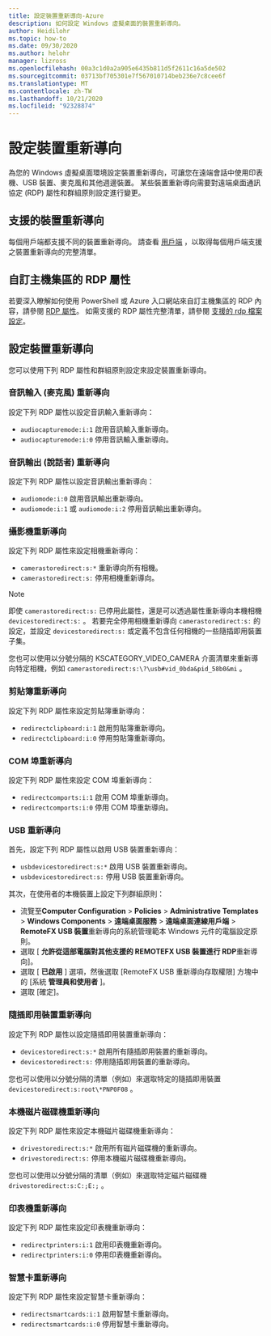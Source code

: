 ```yaml
---
title: 設定裝置重新導向-Azure
description: 如何設定 Windows 虛擬桌面的裝置重新導向。
author: Heidilohr
ms.topic: how-to
ms.date: 09/30/2020
ms.author: helohr
manager: lizross
ms.openlocfilehash: 00a3c1d0a2a905e6435b811d5f2611c16a5de502
ms.sourcegitcommit: 03713bf705301e7f567010714beb236e7c8cee6f
ms.translationtype: MT
ms.contentlocale: zh-TW
ms.lasthandoff: 10/21/2020
ms.locfileid: "92328874"
---
```

# <a name="configure-device-redirections"></a>設定裝置重新導向

為您的 Windows 虛擬桌面環境設定裝置重新導向，可讓您在遠端會話中使用印表機、USB 裝置、麥克風和其他週邊裝置。 某些裝置重新導向需要對遠端桌面通訊協定 (RDP) 屬性和群組原則設定進行變更。

## <a name="supported-device-redirections"></a>支援的裝置重新導向

每個用戶端都支援不同的裝置重新導向。 請查看 [用戶端](https://docs.microsoft.com/windows-server/remote/remote-desktop-services/clients/remote-desktop-app-compare) ，以取得每個用戶端支援之裝置重新導向的完整清單。

## <a name="customizing-rdp-properties-for-a-host-pool"></a>自訂主機集區的 RDP 屬性

若要深入瞭解如何使用 PowerShell 或 Azure 入口網站來自訂主機集區的 RDP 內容，請參閱 [RDP 屬性](customize-rdp-properties.md)。 如需支援的 RDP 屬性完整清單，請參閱 [支援的 rdp 檔案設定](https://docs.microsoft.com/windows-server/remote/remote-desktop-services/clients/rdp-files?context=/azure/virtual-desktop/context/context)。

## <a name="setup-device-redirections"></a>設定裝置重新導向

您可以使用下列 RDP 屬性和群組原則設定來設定裝置重新導向。

### <a name="audio-input-microphone-redirection"></a>音訊輸入 (麥克風) 重新導向

設定下列 RDP 屬性以設定音訊輸入重新導向：

- `audiocapturemode:i:1` 啟用音訊輸入重新導向。
- `audiocapturemode:i:0` 停用音訊輸入重新導向。

### <a name="audio-output-speaker-redirection"></a>音訊輸出 (說話者) 重新導向

設定下列 RDP 屬性以設定音訊輸出重新導向：

- `audiomode:i:0` 啟用音訊輸出重新導向。
- `audiomode:i:1` 或 `audiomode:i:2` 停用音訊輸出重新導向。

### <a name="camera-redirection"></a>攝影機重新導向

設定下列 RDP 屬性來設定相機重新導向：

- `camerastoredirect:s:*` 重新導向所有相機。
- `camerastoredirect:s:` 停用相機重新導向。

>[!NOTE]
>即使 `camerastoredirect:s:` 已停用此屬性，還是可以透過屬性重新導向本機相機 `devicestoredirect:s:` 。 若要完全停用相機重新導向 `camerastoredirect:s:` 的設定，並設定 `devicestoredirect:s:` 或定義不包含任何相機的一些隨插即用裝置子集。

您也可以使用以分號分隔的 KSCATEGORY_VIDEO_CAMERA 介面清單來重新導向特定相機，例如 `camerastoredirect:s:\?\usb#vid_0bda&pid_58b0&mi` 。 

### <a name="clipboard-redirection"></a>剪貼簿重新導向

設定下列 RDP 屬性來設定剪貼簿重新導向：

- `redirectclipboard:i:1` 啟用剪貼簿重新導向。
- `redirectclipboard:i:0` 停用剪貼簿重新導向。

### <a name="com-port-redirections"></a>COM 埠重新導向

設定下列 RDP 屬性來設定 COM 埠重新導向：

- `redirectcomports:i:1` 啟用 COM 埠重新導向。
- `redirectcomports:i:0` 停用 COM 埠重新導向。

### <a name="usb-redirection"></a>USB 重新導向

首先，設定下列 RDP 屬性以啟用 USB 裝置重新導向：

- `usbdevicestoredirect:s:*` 啟用 USB 裝置重新導向。
- `usbdevicestoredirect:s:` 停用 USB 裝置重新導向。

其次，在使用者的本機裝置上設定下列群組原則：

- 流覽至**Computer Configuration**  >  **Policies** >  **Administrative Templates**  >  **Windows Components**  >  **遠端桌面服務**  >  **遠端桌面連線用戶端**  >  **RemoteFX USB 裝置**重新導向的系統管理範本 Windows 元件的電腦設定原則。
- 選取 [ **允許從這部電腦對其他支援的 REMOTEFX USB 裝置進行 RDP**重新導向]。
- 選取 [ **已啟用** ] 選項，然後選取 [RemoteFX USB 重新導向存取權限] 方塊中的 [系統 **管理員和使用者** ]。
- 選取 [確定]。

### <a name="plug-and-play-device-redirection"></a>隨插即用裝置重新導向

設定下列 RDP 屬性以設定隨插即用裝置重新導向：

- `devicestoredirect:s:*` 啟用所有隨插即用裝置的重新導向。
- `devicestoredirect:s:` 停用隨插即用裝置的重新導向。

您也可以使用以分號分隔的清單（例如）來選取特定的隨插即用裝置 `devicestoredirect:s:root\*PNP0F08` 。

### <a name="local-drive-redirection"></a>本機磁片磁碟機重新導向

設定下列 RDP 屬性來設定本機磁片磁碟機重新導向：

- `drivestoredirect:s:*` 啟用所有磁片磁碟機的重新導向。
- `drivestoredirect:s:` 停用本機磁片磁碟機重新導向。

您也可以使用以分號分隔的清單（例如）來選取特定磁片磁碟機 `drivestoredirect:s:C:;E:;` 。

### <a name="printer-redirection"></a>印表機重新導向

設定下列 RDP 屬性來設定印表機重新導向：

- `redirectprinters:i:1` 啟用印表機重新導向。
- `redirectprinters:i:0` 停用印表機重新導向。

### <a name="smart-card-redirection"></a>智慧卡重新導向

設定下列 RDP 屬性來設定智慧卡重新導向：

- `redirectsmartcards:i:1` 啟用智慧卡重新導向。
- `redirectsmartcards:i:0` 停用智慧卡重新導向。
